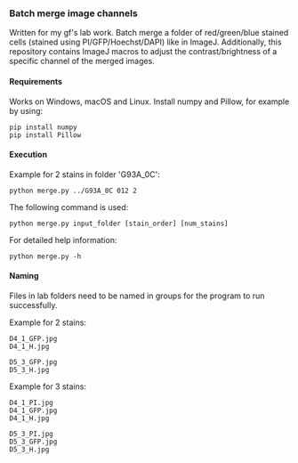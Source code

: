 ### Batch merge image channels

Written for my gf's lab work. Batch merge a folder of red/green/blue stained cells (stained using PI/GFP/Hoechst/DAPI) like in ImageJ. Additionally, this repository contains ImageJ macros to adjust the contrast/brightness of a specific channel of the merged images.

#### Requirements
Works on Windows, macOS and Linux. Install numpy and Pillow, for example by using:
```
pip install numpy
pip install Pillow
```

#### Execution
Example for 2 stains in folder 'G93A_0C':
```
python merge.py ../G93A_0C 012 2
```

The following command is used:
```
python merge.py input_folder [stain_order] [num_stains]
```

For detailed help information:
```
python merge.py -h
```

#### Naming
Files in lab folders need to be named in groups for the program to run successfully.

Example for 2 stains:
```
D4_1_GFP.jpg
D4_1_H.jpg

D5_3_GFP.jpg
D5_3_H.jpg
```

Example for 3 stains:
```
D4_1_PI.jpg
D4_1_GFP.jpg
D4_1_H.jpg

D5_3_PI.jpg
D5_3_GFP.jpg
D5_3_H.jpg
```
